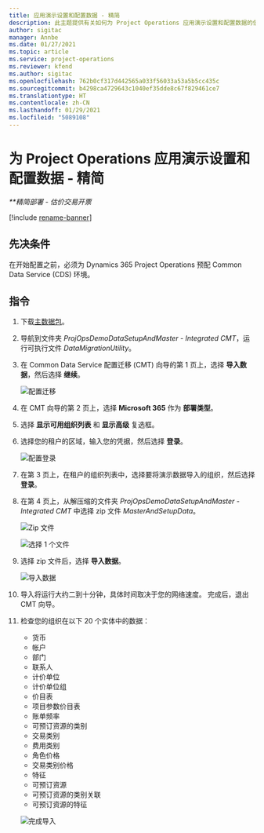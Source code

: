 ```yaml
---
title: 应用演示设置和配置数据 - 精简
description: 此主题提供有关如何为 Project Operations 应用演示设置和配置数据的信息。
author: sigitac
manager: Annbe
ms.date: 01/27/2021
ms.topic: article
ms.service: project-operations
ms.reviewer: kfend
ms.author: sigitac
ms.openlocfilehash: 762b0cf317d442565a033f56033a53a5b5cc435c
ms.sourcegitcommit: b4298ca4729643c1040ef35dde8c67f829461ce7
ms.translationtype: HT
ms.contentlocale: zh-CN
ms.lasthandoff: 01/29/2021
ms.locfileid: "5089108"
---
```

# <a name="apply-demo-setup-and-configuration-data-for-project-operations---lite"></a>为 Project Operations 应用演示设置和配置数据 - 精简 

_**精简部署 - 估价交易开票_

[!include [rename-banner](~/includes/cc-data-platform-banner.md)]

## <a name="prerequisites"></a>先决条件

在开始配置之前，必须为 Dynamics 365 Project Operations 预配 Common Data Service (CDS) 环境。


## <a name="instructions"></a>指令

1. 下载[主数据包](https://download.microsoft.com/download/3/4/1/341bf279-a64f-4baa-af31-ce624859b518/ProjOpsSampleSetupData%20-%20CE%20only%20CMT.zip)。 
2. 导航到文件夹 *ProjOpsDemoDataSetupAndMaster - Integrated CMT*，运行可执行文件 *DataMigrationUtility*。
3. 在 Common Data Service 配置迁移 (CMT) 向导的第 1 页上，选择 **导入数据**，然后选择 **继续**。

    ![配置迁移](./media/1ConfigurationMigration.png)

4. 在 CMT 向导的第 2 页上，选择 **Microsoft 365** 作为 **部署类型**。
5. 选择 **显示可用组织列表** 和 **显示高级** 复选框。
6. 选择您的租户的区域，输入您的凭据，然后选择 **登录**。

   ![配置登录](./media/2ConfigurationSignin.png)

7. 在第 3 页上，在租户的组织列表中，选择要将演示数据导入的组织，然后选择 **登录**。
8. 在第 4 页上，从解压缩的文件夹 *ProjOpsDemoDataSetupAndMaster - Integrated CMT* 中选择 zip 文件 *MasterAndSetupData*。

   ![Zip 文件](./media/3ZipFile.png)

   ![选择 1 个文件](./media/4SelectAFile.png)

9. 选择 zip 文件后，选择 **导入数据**。

   ![导入数据](./media/5ImportData.png)

10. 导入将运行大约二到十分钟，具体时间取决于您的网络速度。 完成后，退出 CMT 向导。 
11. 检查您的组织在以下 20 个实体中的数据：

    -   货币
    -   帐户​​
    -   部门
    -   联系人​​
    -   计价单位
    -   计价单位组
    -   价目表
    -   项目参数价目表 
    -   账单频率
    -   可预订资源的类别
    -   交易类别
    -   费用类别
    -   角色价格
    -   交易类别价格
    -   特征
    -   可预订资源
    -   可预订资源的类别关联
    -   可预订资源的特征

    ![完成导入](./media/6CompleteImport.png)
